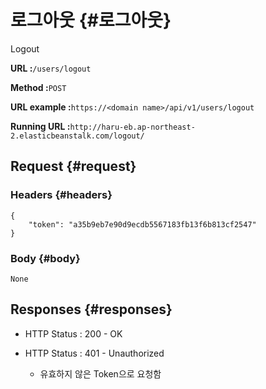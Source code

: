 # 로그아웃 {#로그아웃}

Logout

**URL :**`/users/logout`

**Method :**`POST`

**URL example :**`https://<domain name>/api/v1/users/logout`

**Running URL :**`http://haru-eb.ap-northeast-2.elasticbeanstalk.com/logout/`

## Request {#request}

### Headers {#headers}

```
{
    "token": "a35b9eb7e90d9ecdb5567183fb13f6b813cf2547"
}
```

### Body {#body}

`None`

## Responses {#responses}

* HTTP Status : 200 - OK

* HTTP Status : 401 - Unauthorized

  * 유효하지 않은 Token으로 요청함



